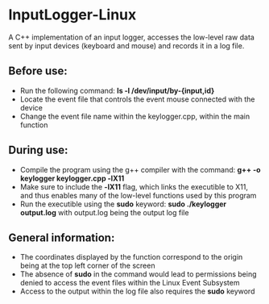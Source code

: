 # InputLogger-Linux
A C++ implementation of an input logger, accesses the low-level raw data sent by input devices (keyboard and mouse) and records it in a log file.

## Before use: 
- Run the following command: <b>ls -l /dev/input/by-{input,id}</b>
- Locate the event file that controls the event mouse connected with the device
- Change the event file name within the keylogger.cpp, within the main function

## During use: 
- Compile the program using the g++ compiler with the command: <b>g++ -o keylogger keylogger.cpp -lX11</b>
- Make sure to include the <b>-lX11</b> flag, which links the executible to X11, and thus enables many of the low-level functions used by this program
- Run the executible using the <b>sudo</b> keyword: <b>sudo ./keylogger output.log</b> with output.log being the output log file

## General information: 
- The coordinates displayed by the function correspond to the origin being at the top left corner of the screen
- The absence of <b>sudo</b> in the command would lead to permissions being denied to access the event files within the Linux Event Subsystem
- Access to the output within the log file also requires the <b>sudo</b> keyword
